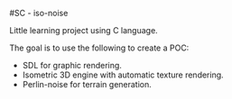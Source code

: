 #SC - iso-noise

Little learning project using C language.

The goal is to use the following to create a POC:
- SDL for graphic rendering.
- Isometric 3D engine with automatic texture rendering.
- Perlin-noise for terrain generation.

